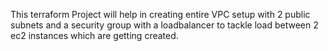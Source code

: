 This terraform Project will help in creating entire VPC setup with 2 public subnets and a security group with a loadbalancer to tackle load between 2 ec2 instances which are getting created.
